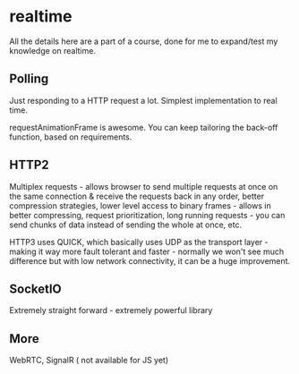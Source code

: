 # realtime

All the details here are a part of a course, done for me to expand/test my knowledge on realtime.

## Polling

Just responding to a HTTP request a lot. Simplest implementation to real time.

requestAnimationFrame is awesome. You can keep tailoring the back-off function, based on requirements.

## HTTP2

Multiplex requests - allows browser to send multiple requests at once on the same connection & receive the requests back in any order, better compression strategies, lower level access to binary frames - allows in better compressing, request prioritization, long running requests - you can send chunks of data instead of sending the whole at once, etc.

HTTP3 uses QUICK, which basically uses UDP as the transport layer -  making it way more fault tolerant and faster - normally we won't see much difference but with low network connectivity, it can be a huge improvement.

## SocketIO

Extremely straight forward - extremely powerful library

## More

WebRTC, SignalR ( not available for JS yet)
